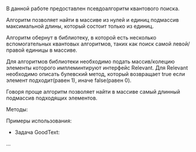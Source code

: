 В данной работе предоставлен псевдоалгоритм квантового поиска.

Алгоритм позволяет найти в массиве из нулей и единиц подмассив максимальной длины, который состоит только из единиц.

Алгоритм обернут в библиотеку, в которой есть несколько вспомогательных квантовых алгоритмов, таких как поиск самой левой/правой единицы в массиве.

Для алгоритмов библиотеки необходимо подать массив/колецию элементы которого имплеминтируют интерфейс Relevant. Для Relevant необходимо описать булевский метод, который возвращает true если элемент подходит(равен 1), иначе false(равен 0). 

Говоря проще алгоритм позволяет найти в массиве самый длинный подмассив подходящих элементов.

Методы:




Примеры использования:

- Задача GoodText:

...